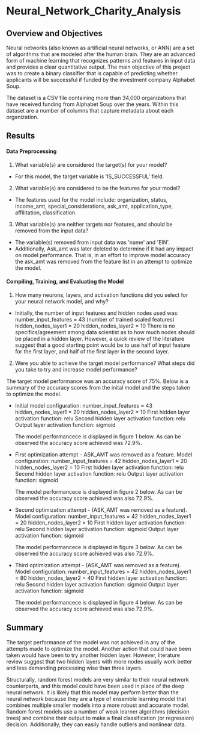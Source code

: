 # Neural_Network_Charity_Analysis

## Overview and Objectives

Neural networks (also known as artificial neural networks, or ANN) are a set of algorithms that are modeled after the human brain. They are an advanced form of machine learning that recognizes patterns and features in input data and provides a clear quantitative output. The main objective of this project was to create a binary classifier that is capable of predicting whether applicants will be successful if funded by the investment company Alphabet Soup.

The dataset is a CSV file containing more than 34,000 organizations that have received funding from Alphabet Soup over the years. Within this dataset are a number of columns that capture metadata about each organization.

## Results

#### Data Preprocessing

1. What variable(s) are considered the target(s) for your model?
* For this model, the target variable is 'IS_SUCCESSFUL' field.

2. What variable(s) are considered to be the features for your model?

* The features  used for the model include: organization, status, income_amt, special_considerations, ask_amt, application_type, affilitation, classification.

3. What variable(s) are neither targets nor features, and should be removed from the input data?
* The variable(s) removed from input data was 'name' and 'EIN'.
* Additionally,  Ask_amt was later deleted to determine if it had any impact on model performance. That is, in an effort to improve model accuracy the ask_amt was removed from the feature list in an attempt to optimize the model.

#### Compiling, Training, and Evaluating the Model

1. How many neurons, layers, and activation functions did you select for your neural network model, and why?
* Initially, the number of input features and hidden nodes used was:
    number_input_features = 43 (number of trained scaled features) 
    hidden_nodes_layer1 = 20
    hidden_nodes_layer2 = 10
There is no specifics/agreement among data scientist as to how much nodes should be placed in a hidden layer. However, a quick review of the literature suggest that a good starting point would be to use half of input feature for the first layer, and half of the first layer in the second layer. 

2. Were you able to achieve the target model performance? What steps did you take to try and increase model performance?

The target model performance was an accuracy score of 75%. Below is a summary of the accuracy scores from the inital model and the steps taken to optimize the model.

* Initial model configuration:
    number_input_features = 43
    hidden_nodes_layer1 = 20
    hidden_nodes_layer2 = 10
    First hidden layer activation function: relu
    Second hidden layer activation function: relu
    Output layer activation function: sigmoid

    The model performancece is displayed in figure 1 below. As can be observed the accuracy score achieved was 72.9%.

* First optimization attempt - ASK_AMT was removed as a feature. Model configuration:
    number_input_features = 42
    hidden_nodes_layer1 = 20
    hidden_nodes_layer2 = 10
    First hidden layer activation function: relu
    Second hidden layer activation function: relu
    Output layer activation function: sigmoid

    The model performancece is displayed in figure 2 below. As can be observed the accuracy score achieved was also 72.9%.

* Second optimization attempt - (ASK_AMT was removed as a feature). Model configuration:
    number_input_features = 42
    hidden_nodes_layer1 = 20
    hidden_nodes_layer2 = 10
    First hidden layer activation function: relu
    Second hidden layer activation function: sigmoid
    Output layer activation function: sigmoid

    The model performancece is displayed in figure 3 below. As can be observed the accuracy score achieved was also 72.9%.

* Third optimization attempt - (ASK_AMT was removed as a feature). Model configuration:
    number_input_features = 42
    hidden_nodes_layer1 = 80
    hidden_nodes_layer2 = 40
    First hidden layer activation function: relu
    Second hidden layer activation function: sigmoid
    Output layer activation function: sigmoid

    The model performancece is displayed in figure 4 below. As can be observed the accuracy score achieved was also 72.9%.

## Summary 

The target performance of the model was not achieved in any of the attempts made to optimize the model. Another action that could have been taken would have been to try another hidden layer. However, literature review suggest that two hidden layers with more nodes usually work better and less demanding processing wise than three layers.

Structurally, random forest models are very similar to their neural network counterparts, and this model could have been used in place of the deep neural network. It is likely that this model may perform better than the neural network because they are a type of ensemble learning model that combines multiple smaller models into a more robust and accurate model. Random forest models use a number of weak learner algorithms (decision trees) and combine their output to make a final classification (or regression) decision. Additionally, they can easily handle outliers and nonlinear data.